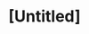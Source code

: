 ---
pid: rs4
title: "[Untitled]"
location_transcription: 
coordinates: "[-75.1740775, 39.9494818]"
zipcode: NJ08003
gen_neighborhood: 
neighborhood: 
outside_phl: Cherry Hill NJ
age: '73'
age_range: 70+
instagram: 
image_file_name: rs_4.jpg
proposal_transcription: |-
  Rebecca Craty and Mother Katharine Drexel -
  ideas of individuals to consider
topic: History,Women
topic_summary: 0, 0
type: Other No Form
keywords_other: 
credit: 
image_labels: 
twitter: 
facebook: 
permalink: "/monuments/rs4/"
layout: item-page
---